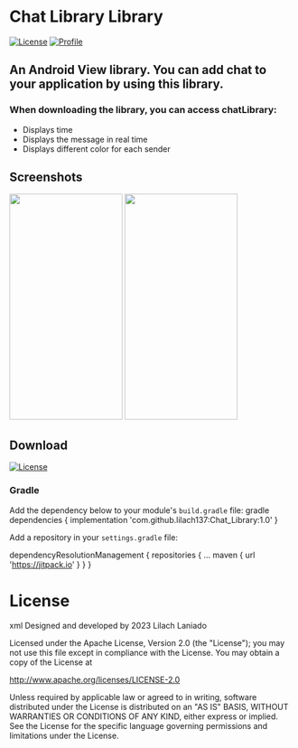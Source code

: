 # Chat Library Library

<p align="left">
  <a href="https://jitpack.io/#lilach137/Chat_Library/1.0"><img alt="License" src="https://badgen.net/badge/Jitpack/1.0/orange?icon=github"/></a>
  <a href="https://github.com/lilach137"><img alt="Profile" src="https://badgen.net/badge/Github/lilach137/green?icon=github"/></a>
</p>

## An Android View library. You can add chat to your application by using this library.

### When downloading the library, you can access chatLibrary:
- Displays time
- Displays the message in real time
- Displays different color for each sender 

## Screenshots

<div>
  <img src="https://github.com/lilach137/Chat_Library/assets/69242062/b1e808eb-672d-4b0f-a150-322bae0a9f6e" width="200" height="400"/>
   <img src="https://github.com/lilach137/Chat_Library/assets/69242062/e10dc117-2a2f-41f2-b765-7839957e2266"  width="200" height="400"/>

</div>


## Download
  <a href="https://jitpack.io/#lilach137/Chat_Library/1.0"><img alt="License" src="https://badgen.net/badge/Jitpack/1.0/green?icon=github"/></a>

### Gradle

Add the dependency below to your module's `build.gradle` file:
gradle
dependencies {
      implementation 'com.github.lilach137:Chat_Library:1.0'
}

Add a repository in your `settings.gradle` file:

dependencyResolutionManagement {
    repositories {
        ...
        maven { url 'https://jitpack.io' }
    }
}


# License
xml
Designed and developed by 2023 Lilach Laniado

Licensed under the Apache License, Version 2.0 (the "License");
you may not use this file except in compliance with the License.
You may obtain a copy of the License at

   http://www.apache.org/licenses/LICENSE-2.0

Unless required by applicable law or agreed to in writing, software
distributed under the License is distributed on an "AS IS" BASIS,
WITHOUT WARRANTIES OR CONDITIONS OF ANY KIND, either express or implied.
See the License for the specific language governing permissions and
limitations under the License.

